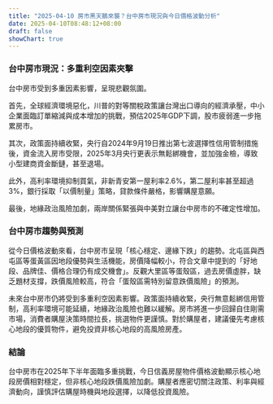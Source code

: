 ```yaml
---
title: "2025-04-10 房市黑天鵝來襲？台中房市現況與今日價格波動分析"
date: 2025-04-10T08:48:12+08:00
draft: false
showChart: true
---
```


### 台中房市現況：多重利空因素夾擊

台中房市受到多重因素影響，呈現悲觀氛圍。

首先，全球經濟環境惡化，川普的對等關稅政策讓台灣出口導向的經濟承壓，中小企業面臨訂單縮減與成本增加的挑戰，預估2025年GDP下調，股市疲弱進一步拖累房市。

其次，政策面持續收緊，央行自2024年9月19日推出第七波選擇性信用管制措施後，資金流入房市受限，2025年3月央行更表示無鬆綁機會，並加強金檢，導致小型建商資金斷鏈，甚至退場。

此外，高利率環境抑制買氣，非新青安第一屋利率2.6%，第二屋利率甚至超過3%，銀行採取「以價制量」策略，貸款條件嚴格，影響購屋意願。

最後，地緣政治風險加劇，兩岸關係緊張與中美對立讓台中房市的不確定性增加。

### 台中房市趨勢與預測

從今日價格波動來看，台中房市呈現「核心穩定、邊緣下跌」的趨勢。北屯區與西屯區等蛋黃區因地段優勢與生活機能，房價降幅較小，符合文章中提到的「好地段、品牌佳、價格合理仍有成交機會」。反觀大里區等蛋殼區，過去房價虛胖，缺乏題材支撐，跌價風險較高，符合「蛋殼區需特別留意跌價風險」的預測。

未來台中房市仍將受到多重利空因素影響。政策面持續收緊，央行無意鬆綁信用管制，高利率環境可能延續，地緣政治風險也難以緩解。房市將進一步回歸自住剛需市場，消費者購屋決策時間拉長，挑選物件更謹慎。對於購屋者，建議優先考慮核心地段的優質物件，避免投資非核心地段的高風險房產。

### 結論

台中房市在2025年下半年面臨多重挑戰，今日信義房屋物件價格波動顯示核心地段房價相對穩定，但非核心地段跌價風險加劇。購屋者應密切關注政策、利率與經濟動向，謹慎評估購屋時機與地段選擇，以降低投資風險。

